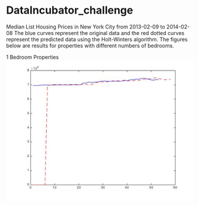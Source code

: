 # DataIncubator_challenge
Median List Housing Prices in New York City from 2013-02-09 to 2014-02-08 
 The blue curves represent the original data and the red dotted curves represent the predicted data using the Holt-Winters algorithm. 
The figures below are results for properties with different numbers of bedrooms. 

1 Bedroom Properties
![Alt text](1BR_properties.jpg?raw=true "1 BR properties")


